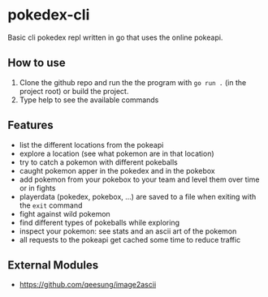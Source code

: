 # pokedex-cli
Basic cli pokedex repl written in go that uses the online pokeapi.

## How to use
1. Clone the github repo and run the the program with `go run .` (in the project root) or build the project.
2. Type help to see the available commands

## Features
- list the different locations from the pokeapi
- explore a location (see what pokemon are in that location)
- try to catch a pokemon with different pokeballs
- caught pokemon apper in the pokedex and in the pokebox
- add pokemon from your pokebox to your team and level them over time or in fights
- playerdata (pokedex, pokebox, ...) are saved to a file when exiting with the `exit` command
- fight against wild pokemon
- find different types of pokeballs while exploring
- inspect your pokemon: see stats and an ascii art of the pokemon
- all requests to the pokeapi get cached some time to reduce traffic

## External Modules
- https://github.com/qeesung/image2ascii
